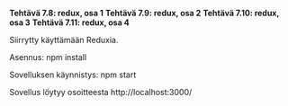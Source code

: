 **Tehtävä 7.8: redux, osa 1**
**Tehtävä 7.9: redux, osa 2**
**Tehtävä 7.10: redux, osa 3**
**Tehtävä 7.11: redux, osa 4**

Siirrytty käyttämään Reduxia.

Asennus:
    npm install

Sovelluksen käynnistys:
    npm start

Sovellus löytyy osoitteesta http://localhost:3000/

